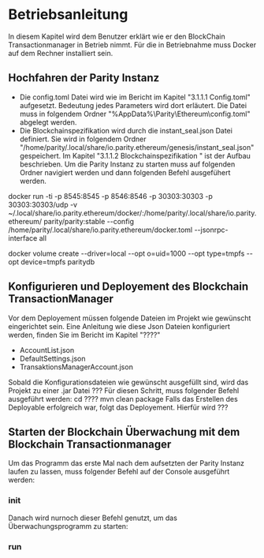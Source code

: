 # Betriebsanleitung
In diesem Kapitel wird dem Benutzer erklärt wie er den BlockChain Transactionmanager in Betrieb nimmt.
Für die in Betriebnahme muss Docker auf dem Rechner installiert sein.
## Hochfahren der Parity Instanz
- Die config.toml Datei wird wie im Bericht im Kapitel "3.1.1.1 Config.toml" aufgesetzt. Bedeutung jedes Parameters wird dort erläutert.  Die Datei muss in folgendem Ordner "%AppData%\Parity\Ethereum\config.toml" abgelegt werden.
- Die  Blockchainspezifikation wird durch die instant_seal.json Datei definiert. Sie wird in folgendem Ordner "/home/parity/.local/share/io.parity.ethereum/genesis/instant_seal.json" gespeichert. Im Kapitel "3.1.1.2 Blockchainspezifikation
" ist der Aufbau beschrieben. 
Um die Parity Instanz zu starten muss auf folgenden Ordner navigiert werden und dann folgenden Befehl ausgefühert werden.

docker run -ti -p 8545:8545 -p 8546:8546 -p 30303:30303 -p 30303:30303/udp -v ~/.local/share/io.parity.ethereum/docker/:/home/parity/.local/share/io.parity.ethereum/ parity/parity:stable --config /home/parity/.local/share/io.parity.ethereum/docker.toml --jsonrpc-interface all

docker volume create --driver=local --opt o=uid=1000 --opt type=tmpfs --opt device=tmpfs paritydb

## Konfigurieren und Deployement des Blockchain TransactionManager
Vor dem Deployement müssen folgende Dateien im Projekt wie gewünscht eingerichtet sein. Eine Anleitung wie diese Json Dateien konfiguriert werden, finden Sie im Bericht im Kapitel "????"
- AccountList.json
- DefaultSettings.json
- TransaktionsManagerAccount.json

Sobald die Konfigurationsdateien wie gewünscht ausgefüllt sind, wird das Projekt zu einer .jar Datei ???
Für diesen Schritt, muss folgender Befehl ausgeführt werden:
cd ????
mvn clean package
 Falls das Erstellen des Deployable erfolgreich war, folgt das Deployement. Hierfür wird ???
 
## Starten der Blockchain Überwachung mit dem Blockchain Transactionmanager
Um das Programm das erste Mal nach dem aufsetzten der Parity Instanz laufen zu lassen, muss folgender Befehl auf der Console ausgeführt werden:

### init

Danach wird nurnoch dieser Befehl genutzt, um das Überwachungsprogramm zu starten:
### run

